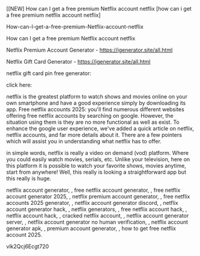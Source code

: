 [[NEW] How can I get a free premium Netflix account netflix [how can i get a free premium netflix account netflix]

How-can-I-get-a-free-premium-Netflix-account-netflix

How can I get a free premium Netflix account netflix

Netflix Premium Account Generator - https://igenerator.site/all.html

Netflix Gift Card Generator - https://igenerator.site/all.html

netflix gift card pin free generator:

click here:

netflix is the greatest platform to watch shows and movies online on your own smartphone and have a good experience simply by downloading its app. Free netflix accounts 2025: you'll find numerous different websites offering free netflix accounts by searching on google. However, the situation using them is they are no more functional as well as exist. To enhance the google user experience, we've added a quick article on netflix, netflix accounts, and far more details about it. There are a few pointers which will assist you in understanding what netflix has to offer.

in simple words, netflix is really a video on demand (vod) platform. Where you could easily watch movies, serials, etc. Unlike your television, here on this platform it is possible to watch your favorite shows, movies anytime, start from anywhere! Well, this really is looking a straightforward app but this really is huge.

netflix account generator, , free netflix account generator, , free netflix account generator 2025, , netflix premium account generator, , free netflix accounts 2025 generator, , netflix account generator discord, , netflix account generator hack, , netflix generators, , free netflix account hack, , netflix account hack, , cracked netflix account, , netflix account generator server, , netflix account generator no human verification, , netflix account generator apk, , premium account generator, , how to get free netflix account 2025.

vlk2Qcj6Ecgt720


